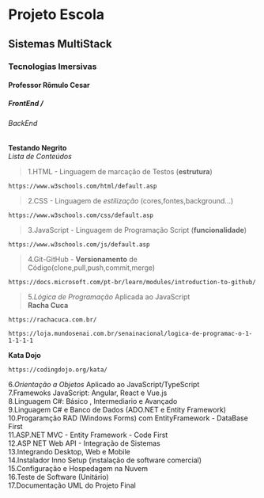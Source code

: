 <h1> Projeto Escola </h1>
<h2> Sistemas MultiStack </h2>
<h3> Tecnologias Imersivas </h3>
<h4> Professor Rômulo Cesar </h4>
<h5> FrontEnd /<h5>
<h6> BackEnd </h6>

**Testando Negrito**<br>
*Lista de Conteúdos*
  
>1.HTML - Linguagem de marcação de Testos (**estrutura**)<br>
```
https://www.w3schools.com/html/default.asp  
```
>2.CSS - Linguagem de *estilização* (cores,fontes,background...)<br>
```
https://www.w3schools.com/css/default.asp
```
>3.JavaScript - Linguagem de Programação Script (**funcionalidade**)<br>
```
https://www.w3schools.com/js/default.asp
```  
>4.Git-GitHub - **Versionamento** de Código(clone,pull,push,commit,merge)<br>
```
https://docs.microsoft.com/pt-br/learn/modules/introduction-to-github/
```
>5.*Lógica de Programação* Aplicada ao JavaScript<br>
**Racha Cuca**
```
https://rachacuca.com.br/
```
```
https://loja.mundosenai.com.br/senainacional/logica-de-programac-o-1-1-1-1-1
```
**Kata Dojo**
```
https://codingdojo.org/kata/ 
```
  
6.*Orientação a Objetos* Aplicado ao JavaScript/TypeScript<br>
7.Framewoks JavaScript: Angular, React e Vue.js<br>
8.Linguagem C#: Básico , Intermediario e Avançado<br>
9.Linguagem C# e Banco de Dados (ADO.NET  e Entity Framework)<br>
10.Progaramção RAD (Windows Forms) com EntityFramework - DataBase First<br>
11.ASP.NET MVC - Entity Framework - Code First<br>
12.ASP NET Web API - Integração de Sistemas<br>
13.Integrando Desktop, Web e Mobile<br>
14.Instalador Inno Setup (instalação de software comercial)<br>
15.Configuração e Hospedagem na Nuvem<br>
16.Teste de Software (Unitário)<br>
17.Documentação UML do Projeto Final
